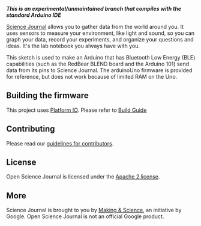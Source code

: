 ***This is an experimental/unmaintained branch that compiles with the standard Arduino IDE***

[Science Journal][play-store] allows you to gather data from the world around you. It uses sensors to measure your environment, like light and sound, so you can graph your data, record your experiments, and organize your questions and ideas. It's the lab notebook you always have with you.

This sketch is used to make an Arduino that has Bluetooth Low Energy
(BLE) capabilities (such as the RedBear BLEND board and the Arduino 101)
send data from its pins to Science Journal.  The arduinoUno firmware
is provided for reference, but does not work because of limited RAM on
the Uno.

## Building the firmware

This project uses [Platform IO](http://platformio.org/get-started).
Please refer to [Build Guide][guide]

## Contributing

Please read our [guidelines for contributors][contributing].

## License

Open Science Journal is licensed under the [Apache 2 license][license].

## More

Science Journal is brought to you by [Making & Science][making-science], an initiative by Google. Open Science Journal is not an official Google product.

[play-store]: https://play.google.com/store/apps/details?id=com.google.android.apps.forscience.whistlepunk
[contributing]: https://github.com/google/science-journal-arduino/blob/master/CONTRIBUTING
[license]: https://github.com/google/science-journal-arduino/blob/master/LICENSE
[making-science]: https://makingscience.withgoogle.com
[guide]: https://github.com/google/science-journal-arduino/tree/master/guide
